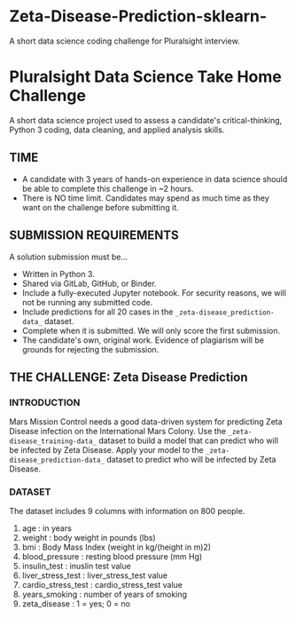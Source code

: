 # Zeta-Disease-Prediction-sklearn-
A short data science coding challenge for Pluralsight interview.

# Pluralsight Data Science Take Home Challenge

A short data science project used to assess a candidate's critical-thinking, Python 3 coding, data cleaning, and applied analysis skills.


## TIME
*  A candidate with 3 years of hands-on experience in data science should be able to complete this challenge in ~2 hours.
*  There is NO time limit. Candidates may spend as much time as they want on the challenge before submitting it.


## SUBMISSION REQUIREMENTS
A solution submission must be...
*  Written in Python 3.
*  Shared via GitLab, GitHub, or Binder.
*  Include a fully-executed Jupyter notebook.  For security reasons, we will not be running any submitted code.
*  Include predictions for all 20 cases in the `_zeta-disease_prediction-data_` dataset.
*  Complete when it is submitted.  We will only score the first submission.
*  The candidate's own, original work.  Evidence of plagiarism will be grounds for rejecting the submission.


## THE CHALLENGE: Zeta Disease Prediction

### INTRODUCTION

Mars Mission Control needs a good data-driven system for predicting Zeta Disease infection on the International Mars Colony.
Use the `_zeta-disease_training-data_` dataset to build a model that can predict who will be infected by Zeta Disease.
Apply your model to the `_zeta-disease_prediction-data_` dataset to predict who will be infected by Zeta Disease.


### DATASET

The dataset includes 9 columns with information on 800 people.
1.	age : in years
2.	weight : body weight in pounds (lbs)
3.	bmi : Body Mass Index (weight in kg/(height in m)2)
4.	blood_pressure : resting blood pressure (mm Hg)
5.	insulin_test : inuslin test value
6.	liver_stress_test : liver_stress_test value
7.	cardio_stress_test : cardio_stress_test value
8.	years_smoking : number of years of smoking
9.	zeta_disease :
              1 = yes;
              0 = no
